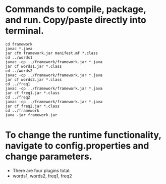 # Commands to compile, package, and run. Copy/paste directly into terminal.

```
cd framework
javac *.java
jar cfm framework.jar manifest.mf *.class
cd ../words1
javac -cp ../framework/framework.jar *.java
jar cf words1.jar *.class
cd ../words2
javac -cp ../framework/framework.jar *.java
jar cf words2.jar *.class
cd ../freq1
javac -cp ../framework/framework.jar *.java
jar cf freq1.jar *.class
cd ../freq2
javac -cp ../framework/framework.jar *.java
jar cf freq2.jar *.class
cd ../framework
java -jar framework.jar

```

# To change the runtime functionality, navigate to config.properties and change parameters.
- There are four plugins total:
- words1, words2, freq1, freq2

